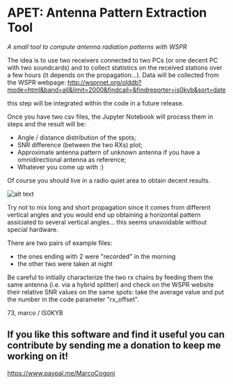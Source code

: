 # APET: Antenna Pattern Extraction Tool

_A small tool to compute antenna radiation patterns with WSPR_

The idea is to use two receivers connected to two PCs (or one decent PC with two soundcards) and to collect statistics on the received stations over a few hours (it depends on the propagation...).
Data will be collected from the WSPR webpage:
http://wsprnet.org/olddb?mode=html&band=all&limit=2000&findcall=&findreporter=is0kyb&sort=date

this step will be integrated within the code in a future release.

Once you have two csv files, the Jupyter Notebook will process them in steps and the result will be:
- Angle / distance distribution of the spots;
- SNR difference (between the two RXs) plot;
- Approximate antenna pattern of unknown antenna if you have a omnidirectional antenna as reference;
- Whatever you come up with :)

Of course you should live in a radio quiet area to obtain decent results.

![alt text](https://github.com/mcogoni/APET/blob/master/pattern.png "Antenna pattern example")

Try not to mix long and short propagation since it comes from different vertical angles and you would end up obtaining a horizontal pattern assiciated to several vertical angles... this seems unavoidable without special hardware.

There are two pairs of example files:
- the ones ending with 2 were "recorded" in the morning
- the other two were taken at night

Be careful to initially characterize the two rx chains by feeding them the same antenna (i.e. via a hybrid splitter) and check on the WSPR website their relative SNR values on the same spots: take the average value and put the number in the code parameter "rx_offset".

73,
marco / IS0KYB

## If you like this software and find it useful you can contribute by sending me a donation to keep me working on it!
https://www.paypal.me/MarcoCogoni
